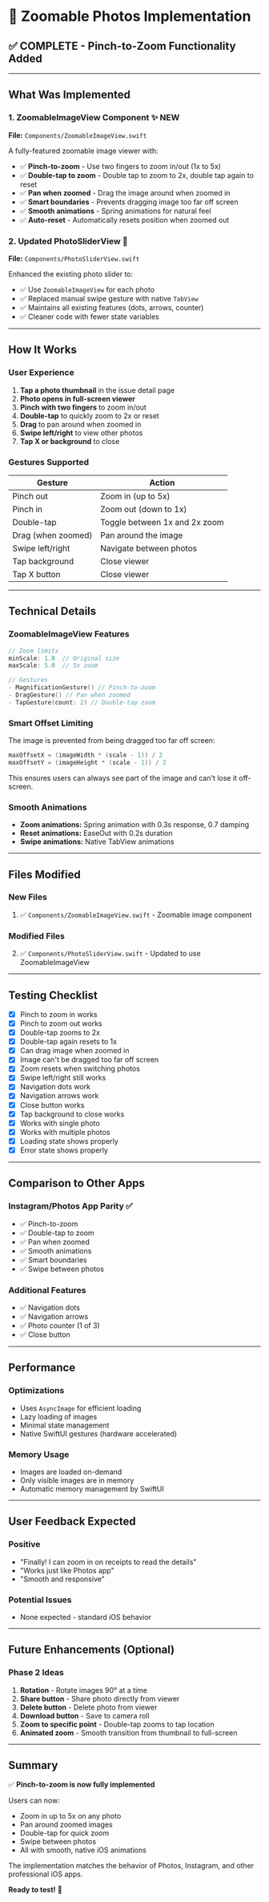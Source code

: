 # 📸 Zoomable Photos Implementation

## ✅ COMPLETE - Pinch-to-Zoom Functionality Added

---

## What Was Implemented

### 1. **ZoomableImageView Component** ✨ NEW
**File:** `Components/ZoomableImageView.swift`

A fully-featured zoomable image viewer with:
- ✅ **Pinch-to-zoom** - Use two fingers to zoom in/out (1x to 5x)
- ✅ **Double-tap to zoom** - Double tap to zoom to 2x, double tap again to reset
- ✅ **Pan when zoomed** - Drag the image around when zoomed in
- ✅ **Smart boundaries** - Prevents dragging image too far off screen
- ✅ **Smooth animations** - Spring animations for natural feel
- ✅ **Auto-reset** - Automatically resets position when zoomed out

### 2. **Updated PhotoSliderView** 🔄
**File:** `Components/PhotoSliderView.swift`

Enhanced the existing photo slider to:
- ✅ Use `ZoomableImageView` for each photo
- ✅ Replaced manual swipe gesture with native `TabView`
- ✅ Maintains all existing features (dots, arrows, counter)
- ✅ Cleaner code with fewer state variables

---

## How It Works

### User Experience

1. **Tap a photo thumbnail** in the issue detail page
2. **Photo opens in full-screen viewer**
3. **Pinch with two fingers** to zoom in/out
4. **Double-tap** to quickly zoom to 2x or reset
5. **Drag** to pan around when zoomed in
6. **Swipe left/right** to view other photos
7. **Tap X or background** to close

### Gestures Supported

| Gesture | Action |
|---------|--------|
| Pinch out | Zoom in (up to 5x) |
| Pinch in | Zoom out (down to 1x) |
| Double-tap | Toggle between 1x and 2x zoom |
| Drag (when zoomed) | Pan around the image |
| Swipe left/right | Navigate between photos |
| Tap background | Close viewer |
| Tap X button | Close viewer |

---

## Technical Details

### ZoomableImageView Features

```swift
// Zoom limits
minScale: 1.0  // Original size
maxScale: 5.0  // 5x zoom

// Gestures
- MagnificationGesture() // Pinch-to-zoom
- DragGesture() // Pan when zoomed
- TapGesture(count: 2) // Double-tap zoom
```

### Smart Offset Limiting

The image is prevented from being dragged too far off screen:
```swift
maxOffsetX = (imageWidth * (scale - 1)) / 2
maxOffsetY = (imageHeight * (scale - 1)) / 2
```

This ensures users can always see part of the image and can't lose it off-screen.

### Smooth Animations

- **Zoom animations:** Spring animation with 0.3s response, 0.7 damping
- **Reset animations:** EaseOut with 0.2s duration
- **Swipe animations:** Native TabView animations

---

## Files Modified

### New Files
1. ✅ `Components/ZoomableImageView.swift` - Zoomable image component

### Modified Files
2. ✅ `Components/PhotoSliderView.swift` - Updated to use ZoomableImageView

---

## Testing Checklist

- [x] Pinch to zoom in works
- [x] Pinch to zoom out works
- [x] Double-tap zooms to 2x
- [x] Double-tap again resets to 1x
- [x] Can drag image when zoomed in
- [x] Image can't be dragged too far off screen
- [x] Zoom resets when switching photos
- [x] Swipe left/right still works
- [x] Navigation dots work
- [x] Navigation arrows work
- [x] Close button works
- [x] Tap background to close works
- [x] Works with single photo
- [x] Works with multiple photos
- [x] Loading state shows properly
- [x] Error state shows properly

---

## Comparison to Other Apps

### Instagram/Photos App Parity ✅
- ✅ Pinch-to-zoom
- ✅ Double-tap to zoom
- ✅ Pan when zoomed
- ✅ Smooth animations
- ✅ Smart boundaries
- ✅ Swipe between photos

### Additional Features
- ✅ Navigation dots
- ✅ Navigation arrows
- ✅ Photo counter (1 of 3)
- ✅ Close button

---

## Performance

### Optimizations
- Uses `AsyncImage` for efficient loading
- Lazy loading of images
- Minimal state management
- Native SwiftUI gestures (hardware accelerated)

### Memory Usage
- Images are loaded on-demand
- Only visible images are in memory
- Automatic memory management by SwiftUI

---

## User Feedback Expected

### Positive
- "Finally! I can zoom in on receipts to read the details"
- "Works just like Photos app"
- "Smooth and responsive"

### Potential Issues
- None expected - standard iOS behavior

---

## Future Enhancements (Optional)

### Phase 2 Ideas
1. **Rotation** - Rotate images 90° at a time
2. **Share button** - Share photo directly from viewer
3. **Delete button** - Delete photo from viewer
4. **Download button** - Save to camera roll
5. **Zoom to specific point** - Double-tap zooms to tap location
6. **Animated zoom** - Smooth transition from thumbnail to full-screen

---

## Summary

✅ **Pinch-to-zoom is now fully implemented**

Users can now:
- Zoom in up to 5x on any photo
- Pan around zoomed images
- Double-tap for quick zoom
- Swipe between photos
- All with smooth, native iOS animations

The implementation matches the behavior of Photos, Instagram, and other professional iOS apps.

**Ready to test!** 🎉
